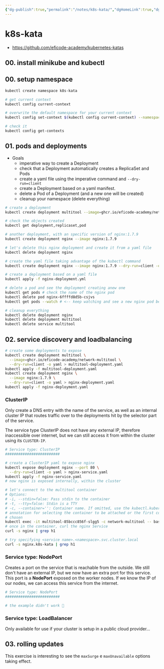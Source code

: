 ```yaml
---
{"dg-publish":true,"permalink":"/notes/k8s-kata/","dgHomeLink":true,"dgPassFrontmatter":false,"dgShowBacklinks":true,"dgShowLocalGraph":true}
---
```


# k8s-kata

-  <https://github.com/eficode-academy/kubernetes-katas>


## 00. install minikube and kubectl

## 00. setup namespace

```bash
kubectl create namespace k8s-kata

# get current context
kubectl config current-context

# overwrite the default namespace for your current context
kubectl config set-context $(kubectl config current-context) --namespace=k8s-kata

# check it
kubectl config get-contexts
```

## 01. pods and deployments

- Goals
    - imperative way to create a Deployment
    - check that a Deployment automatically creates a ReplicaSet and Pods
    - create a yaml file using the imperative command and `--dry-run=client`
    - create a Deployment based on a yaml manifest.
    - delete a Pod of a Deployment (and a new one will be created)
    - cleanup your namespace (delete everything)

```bash
# create a deployment
kubectl create deployment multitool --image=ghcr.io/eficode-academy/network-multitool

# check the objects created
kubectl get deployment,replicaset,pod

# another deployment, with an specific version of nginx:1.7.9
kubectl create deployment nginx --image nginx:1.7.9

# let's delete this nginx deployment and create it from a yaml file
kubectl delete deployment nginx

# create the yaml file taking advantage of the kubectl command
kubectl create deployment nginx --image nginx:1.7.9 --dry-run=client -o yaml > nginx-deployment.yml

# create a deployment based on a yaml file
kubectl apply -f nginx-deployment.yml

# delete a pod and see the deployment creating anew one
kubectl get pods # check the name of the nginx pod
kubectl delete pod nginx-6ffffd8d5b-csjvs
kubectl get pods --watch # <-- keep watching and see a new nginx pod being created

# cleanup everything
kubectl delete deployment nginx
kubectl delete deployment multitool
kubectl delete service multitool
```


## 02. service discovery and loadbalancing

```bash
# create some deployments to expose
kubectl create deployment multitool \
  --image=ghcr.io/eficode-academy/network-multitool \
  --dry-run=client -o yaml > multitool-deployment.yaml
kubectl apply -f multitool-deployment.yaml
kubectl create deployment nginx \
  --image nginx:1.7.9 \
  --dry-run=client -o yaml > nginx-deployment.yaml
kubectl apply -f nginx-deployment.yaml
```

### ClusterIP

Only create a DNS entry with the name of the service, as well as an internal cluster IP that routes traffic over to the deployments hit by the selector part of the service.

The service type ClusterIP does not have any external IP, therefore inaccessible over internet, but we can still access it from within the cluster using its `CLUSTER-IP`.

```bash
# Service type: ClusterIP
#########################

# create a ClusterIP yaml to expose nginx
kubectl expose deployment nginx --port 80 \
  --dry-run=client -o yaml > nginx-service.yaml
kubectl apply -f nginx-service.yaml
# now nginx is exposed internally, within the cluster

# let's connect to the multitool container
# Options:
# -i, --stdin=false: Pass stdin to the container
# -t, --tty=false: Stdin is a TTY
# -c, --container='': Container name. If omitted, use the kubectl.kubernetes.io/default-container
# annotation for selecting the container to be attached or the first container in the pod will be
# chosen
kubectl exec -it multitool-85bccc856f-slgg5 -c network-multitool -- bash
# once in the container, curl the nginx Service
curl -s nginx | grep h1

# try specifying <service name>.<namespace>.svc.cluster.local
curl -s nginx.k8s-kata | grep h1

```


### Service type: NodePort

Creates a port on the service that is reachable from the outside. We still don't have an external IP, but we now have an extra port for this service. This port is a **NodePort** exposed on the worker nodes. If we know the IP of our nodes, we can access this service from the internet.

```bash
# Service type: NodePort
#########################

# the example didn't work 🙁
```


### Service type: LoadBalancer

Only available for use if your cluster is setup in a public cloud provider...




## 03. rolling updates

This exercise is interesting to see the `maxSurge` e `maxUnavailable` options taking effect.

